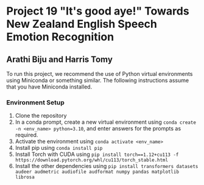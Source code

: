# Project 19 "It's good aye!" Towards New Zealand English Speech Emotion Recognition

## Arathi Biju and Harris Tomy

To run this project, we recommend the use of Python virtual environments using Miniconda or something similar. The following instructions assume that you have Miniconda installed.

### Environment Setup

1. Clone the repository
2. In a conda prompt, create a new virtual environment using `conda create -n <env_name> python=3.10`, and enter answers for the prompts as required.
3. Activate the environment using `conda activate <env_name>`
4. Install pip using `conda install pip`
5. Install Torch with CUDA using `pip install torch==1.12+cu113 -f https://download.pytorch.org/whl/cu113/torch_stable.html`
6. Install the other dependencies using `pip install transformers datasets audeer audmetric audiofile audformat numpy pandas matplotlib librosa`
